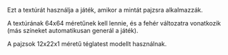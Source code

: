 Ezt a textúrát használja a játék, amikor a mintát pajzsra alkalmazzák.

A textúrának 64x64 méretűnek kell lennie, és a fehér változatra vonatkozik (más színeket automatikusan generál a játék).

A pajzsok 12x22x1 méretű téglatest modellt használnak.